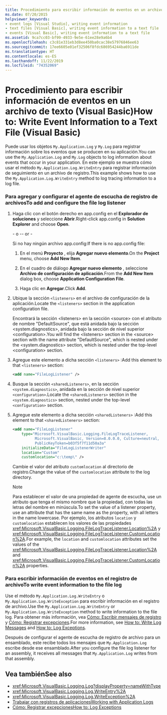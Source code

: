 ```yaml
---
title: Procedimiento para escribir información de eventos en un archivo de texto
ms.date: 07/20/2015
helpviewer_keywords:
- event logs [Visual Studio], writing event information
- text files [Visual Basic], writing event information to a text file
- events [Visual Basic], writing event information to a text file
ms.assetid: 9ca7cc03-bf99-4933-9e5e-61ee28e9a6b4
ms.openlocfilehash: c3c81e331eb3d8ee450ba0cac38e57976846ee63
ms.sourcegitcommit: 17ee6605e01ef32506f8fdc686954244ba6911de
ms.translationtype: HT
ms.contentlocale: es-ES
ms.lasthandoff: 11/22/2019
ms.locfileid: "74352069"
---
```

# <a name="how-to-write-event-information-to-a-text-file-visual-basic"></a><span data-ttu-id="a7be4-102">Procedimiento para escribir información de eventos en un archivo de texto (Visual Basic)</span><span class="sxs-lookup"><span data-stu-id="a7be4-102">How to: Write Event Information to a Text File (Visual Basic)</span></span>

<span data-ttu-id="a7be4-103">Puede usar los objetos `My.Application.Log` y `My.Log` para registrar información sobre los eventos que se producen en su aplicación.</span><span class="sxs-lookup"><span data-stu-id="a7be4-103">You can use the `My.Application.Log` and `My.Log` objects to log information about events that occur in your application.</span></span> <span data-ttu-id="a7be4-104">En este ejemplo se muestra cómo usar el método `My.Application.Log.WriteEntry` para registrar información de seguimiento en un archivo de registro.</span><span class="sxs-lookup"><span data-stu-id="a7be4-104">This example shows how to use the `My.Application.Log.WriteEntry` method to log tracing information to a log file.</span></span>

### <a name="to-add-and-configure-the-file-log-listener"></a><span data-ttu-id="a7be4-105">Para agregar y configurar el agente de escucha de registro de archivos</span><span class="sxs-lookup"><span data-stu-id="a7be4-105">To add and configure the file log listener</span></span>

1. <span data-ttu-id="a7be4-106">Haga clic con el botón derecho en app.config en el **Explorador de soluciones** y seleccione **Abrir**.</span><span class="sxs-lookup"><span data-stu-id="a7be4-106">Right-click app.config in **Solution Explorer** and choose **Open**.</span></span>

     <span data-ttu-id="a7be4-107">\- o -</span><span class="sxs-lookup"><span data-stu-id="a7be4-107">\- or -</span></span>

     <span data-ttu-id="a7be4-108">Si no hay ningún archivo app.config:</span><span class="sxs-lookup"><span data-stu-id="a7be4-108">If there is no app.config file:</span></span>

    1. <span data-ttu-id="a7be4-109">En el menú **Proyecto** , elija **Agregar nuevo elemento**.</span><span class="sxs-lookup"><span data-stu-id="a7be4-109">On the **Project** menu, choose **Add New Item**.</span></span>

    2. <span data-ttu-id="a7be4-110">En el cuadro de diálogo **Agregar nuevo elemento** , seleccione **Archivo de configuración de aplicación**.</span><span class="sxs-lookup"><span data-stu-id="a7be4-110">From the **Add New Item** dialog box, choose **Application Configuration File**.</span></span>

    3. <span data-ttu-id="a7be4-111">Haga clic en **Agregar**.</span><span class="sxs-lookup"><span data-stu-id="a7be4-111">Click **Add**.</span></span>

2. <span data-ttu-id="a7be4-112">Ubique la sección `<listeners>` en el archivo de configuración de la aplicación.</span><span class="sxs-lookup"><span data-stu-id="a7be4-112">Locate the `<listeners>` section in the application configuration file.</span></span>

     <span data-ttu-id="a7be4-113">Encontrará la sección \<listeners> en la sección \<source> con el atributo de nombre "DefaultSource", que está anidada bajo la sección \<system.diagnostics>, anidada bajo la sección de nivel superior \<configuration>.</span><span class="sxs-lookup"><span data-stu-id="a7be4-113">You will find the \<listeners> section in the \<source> section with the name attribute "DefaultSource", which is nested under the \<system.diagnostics> section, which is nested under the top-level \<configuration> section.</span></span>

3. <span data-ttu-id="a7be4-114">Agregue este elemento a dicha sección `<listeners>` :</span><span class="sxs-lookup"><span data-stu-id="a7be4-114">Add this element to that `<listeners>` section:</span></span>

    ```xml
    <add name="FileLogListener" />
    ```

4. <span data-ttu-id="a7be4-115">Busque la sección `<sharedListeners>`, en la sección `<system.diagnostics>`, anidada en la sección de nivel superior `<configuration>`.</span><span class="sxs-lookup"><span data-stu-id="a7be4-115">Locate the `<sharedListeners>` section in the `<system.diagnostics>` section, nested under the top-level `<configuration>` section.</span></span>

5. <span data-ttu-id="a7be4-116">Agregue este elemento a dicha sección `<sharedListeners>` :</span><span class="sxs-lookup"><span data-stu-id="a7be4-116">Add this element to that `<sharedListeners>` section:</span></span>

    ```xml
    <add name="FileLogListener"
        type="Microsoft.VisualBasic.Logging.FileLogTraceListener,
              Microsoft.VisualBasic, Version=8.0.0.0, Culture=neutral,
              PublicKeyToken=b03f5f7f11d50a3a"
        initializeData="FileLogListenerWriter"
        location="Custom"
        customlocation="c:\temp\" />
    ```

     <span data-ttu-id="a7be4-117">Cambie el valor del atributo `customlocation` al directorio de registro.</span><span class="sxs-lookup"><span data-stu-id="a7be4-117">Change the value of the `customlocation` attribute to the log directory.</span></span>

    > [!NOTE]
    > <span data-ttu-id="a7be4-118">Para establecer el valor de una propiedad de agente de escucha, use un atributo que tenga el mismo nombre que la propiedad, con todas las letras del nombre en minúscula.</span><span class="sxs-lookup"><span data-stu-id="a7be4-118">To set the value of a listener property, use an attribute that has the same name as the property, with all letters in the name lowercase.</span></span> <span data-ttu-id="a7be4-119">Por ejemplo, los atributos `location` y `customlocation` establecen los valores de las propiedades <xref:Microsoft.VisualBasic.Logging.FileLogTraceListener.Location%2A> y <xref:Microsoft.VisualBasic.Logging.FileLogTraceListener.CustomLocation%2A>.</span><span class="sxs-lookup"><span data-stu-id="a7be4-119">For example, the `location` and `customlocation` attributes set the values of the <xref:Microsoft.VisualBasic.Logging.FileLogTraceListener.Location%2A> and <xref:Microsoft.VisualBasic.Logging.FileLogTraceListener.CustomLocation%2A> properties.</span></span>

### <a name="to-write-event-information-to-the-file-log"></a><span data-ttu-id="a7be4-120">Para escribir información de eventos en el registro de archivo</span><span class="sxs-lookup"><span data-stu-id="a7be4-120">To write event information to the file log</span></span>

<span data-ttu-id="a7be4-121">Use el método `My.Application.Log.WriteEntry` o `My.Application.Log.WriteException` para escribir información en el registro de archivo.</span><span class="sxs-lookup"><span data-stu-id="a7be4-121">Use the `My.Application.Log.WriteEntry` or `My.Application.Log.WriteException` method to write information to the file log.</span></span> <span data-ttu-id="a7be4-122">Para obtener más información, vea [Cómo: Escribir mensajes de registro](../../../../visual-basic/developing-apps/programming/log-info/how-to-write-log-messages.md) y [Cómo: Registrar excepciones](../../../../visual-basic/developing-apps/programming/log-info/how-to-log-exceptions.md).</span><span class="sxs-lookup"><span data-stu-id="a7be4-122">For more information, see [How to: Write Log Messages](../../../../visual-basic/developing-apps/programming/log-info/how-to-write-log-messages.md) and [How to: Log Exceptions](../../../../visual-basic/developing-apps/programming/log-info/how-to-log-exceptions.md).</span></span>

<span data-ttu-id="a7be4-123">Después de configurar el agente de escucha de registro de archivo para un ensamblado, este recibe todos los mensajes que `My.Application.Log` escribe desde ese ensamblado.</span><span class="sxs-lookup"><span data-stu-id="a7be4-123">After you configure the file log listener for an assembly, it receives all messages that `My.Application.Log` writes from that assembly.</span></span>

## <a name="see-also"></a><span data-ttu-id="a7be4-124">Vea también</span><span class="sxs-lookup"><span data-stu-id="a7be4-124">See also</span></span>

- <xref:Microsoft.VisualBasic.Logging.Log?displayProperty=nameWithType>
- <xref:Microsoft.VisualBasic.Logging.Log.WriteEntry%2A>
- <xref:Microsoft.VisualBasic.Logging.Log.WriteException%2A>
- [<span data-ttu-id="a7be4-125">Trabajar con registros de aplicaciones</span><span class="sxs-lookup"><span data-stu-id="a7be4-125">Working with Application Logs</span></span>](../../../../visual-basic/developing-apps/programming/log-info/working-with-application-logs.md)
- [<span data-ttu-id="a7be4-126">Cómo: Registrar excepciones</span><span class="sxs-lookup"><span data-stu-id="a7be4-126">How to: Log Exceptions</span></span>](../../../../visual-basic/developing-apps/programming/log-info/how-to-log-exceptions.md)
